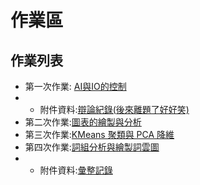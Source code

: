 # 作業區

## 作業列表
- 第一次作業: [AI與IO的控制](https://github.com/jaunty0216/ForSophomoreCourse/blob/main/%E7%AC%AC%E5%9B%9B%E9%80%B1_%E9%82%8F%E8%BC%AF%E6%A2%9D%E4%BB%B6%E6%8E%A7%E5%88%B6AI_%E5%92%96%E5%93%A9%E9%A3%AF%E6%8B%8C%E8%88%87%E4%B8%8D%E6%8B%8C%E7%9A%84%E7%B5%82%E6%A5%B5%E8%BE%AF%E8%AB%96%E8%B3%BD.ipynb)
- - 附件資料:[辯論紀錄(後來離題了好好笑)](https://docs.google.com/spreadsheets/d/161euJffjihgIKrZRsuhH6uJum3igq4cJ5kyqXmPup2Q/edit?usp=sharing)
- 第二次作業:[圖表的繪製與分析](https://colab.research.google.com/github/jaunty0216/ForSophomoreCourse/blob/main/%E7%AC%AC%E5%85%AD%E9%80%B1_%E8%AE%93%E6%88%91%E5%BA%B7%E5%BA%B7%E5%B0%BC%E5%80%91%E8%B2%B7%E4%BA%86%E7%94%9A%E9%BA%BC%E5%91%A2~.ipynb)
- 第三次作業:[KMeans 聚類與 PCA 降維](https://colab.research.google.com/drive/1WtrO9DCnGV_V80m36Pw5MJ6t-T9zk0j5?usp=sharing) 
- 第四次作業:[詞組分析與繪製詞雲圖](https://colab.research.google.com/github/jaunty0216/ForSophomoreCourse/blob/main/%E7%AC%AC%E5%85%AB%E9%80%B1_%E4%BD%A0%E5%80%91%E8%AA%AA%E5%95%A5%E5%91%A2.ipynb)
- - 附件資料:[彙整記錄](https://docs.google.com/spreadsheets/d/16LGXgFCCVwqVU48-JoQzY6SbtIn3Vp6U-_kfjsg-Q1E/edit?usp=sharing)
